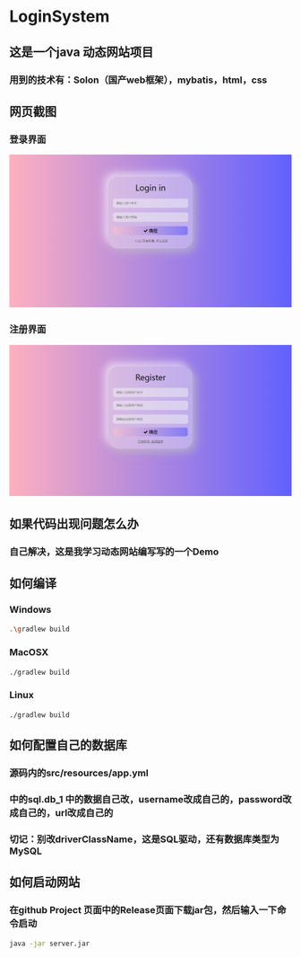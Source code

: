# LoginSystem

## 这是一个java 动态网站项目
### 用到的技术有：Solon（国产web框架），mybatis，html，css
## 网页截图
### 登录界面
![image](https://github.com/Frish2021-open/LoginSystem/blob/main/README_Image/login.png)
### 注册界面
![image](https://github.com/Frish2021-open/LoginSystem/blob/main/README_Image/register.png)
## 如果代码出现问题怎么办
### 自己解决，这是我学习动态网站编写写的一个Demo
## 如何编译
### Windows
``` bash
.\gradlew build
```
### MacOSX
``` bash
./gradlew build
```
### Linux
``` bash
./gradlew build
```
## 如何配置自己的数据库
### 源码内的src/resources/app.yml
### 中的sql.db_1 中的数据自己改，username改成自己的，password改成自己的，url改成自己的
### 切记：别改driverClassName，这是SQL驱动，还有数据库类型为MySQL
## 如何启动网站
### 在github Project 页面中的Release页面下载jar包，然后输入一下命令启动
``` bash
java -jar server.jar
```
